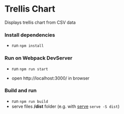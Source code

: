 # Trellis Chart

Displays trellis chart from CSV data

### Install dependencies

- run `npm install`

### Run on Webpack DevServer

- run `npm run start`

- open http://localhost:3000/ in browser

### Build and run

- run `npm run build`
- serve files __/dist__ folder
(e.g. with [serve](https://www.npmjs.com/package/serve) `serve -S dist`)
